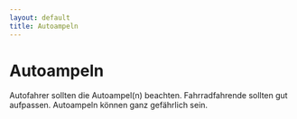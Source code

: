 ```yaml
---
layout: default
title: Autoampeln
---
```


# Autoampeln

Autofahrer sollten die Autoampel(n) beachten. Fahrradfahrende sollten gut aufpassen. Autoampeln können ganz gefährlich sein.
